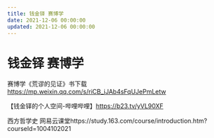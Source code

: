 ```yaml
---
title: 钱金铎 赛博学
date: 2021-12-06 00:00:00
updated: 2021-12-06 00:00:00
---
```


# 钱金铎 赛博学

赛博学《荒谬的见证》书下载 https://mp.weixin.qq.com/s/riCB_iJAb4sFqUJePmLetw

【钱金铎的个人空间-哔哩哔哩】https://b23.tv/yVL90XF

西方哲学史 网易云课堂https://study.163.com/course/introduction.htm?courseId=1004102021
